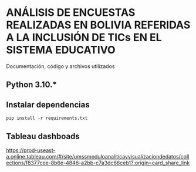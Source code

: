 # ANÁLISIS DE ENCUESTAS REALIZADAS EN BOLIVIA REFERIDAS A LA INCLUSIÓN DE TICs EN EL SISTEMA EDUCATIVO

Documentación, código y archivos utilizados

## Python 3.10.*  

## Instalar dependencias  
`pip install -r requirements.txt`  

## Tableau dashboads
https://prod-useast-a.online.tableau.com/#/site/umssmoduloanaliticayvisualizaciondedatos/collections/f8377cee-8b6e-4846-a2bb-c7a3dc66ceb1?:origin=card_share_link    
